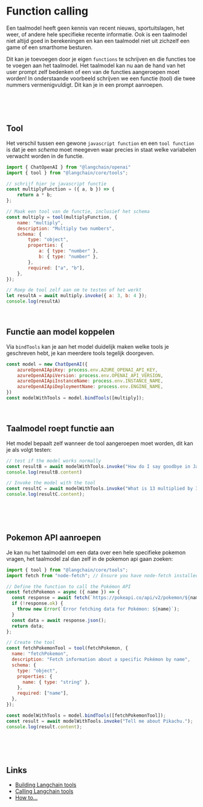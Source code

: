 # Function calling

Een taalmodel heeft geen kennis van recent nieuws, sportuitslagen, het weer, of andere hele specifieke recente informatie. Ook is een taalmodel niet altijd goed in berekeningen en kan een taalmodel niet uit zichzelf een game of een smarthome besturen.

Dit kan je toevoegen door je eigen `functions` te schrijven en die functies toe te voegen aan het taalmodel. Het taalmodel kan nu aan de hand van het user prompt zelf bedenken of een van de functies aangeroepen moet worden! In onderstaande voorbeeld schrijven we een functie (tool) die twee nummers vermenigvuldigt. Dit kan je in een prompt aanroepen.

<br><br><br>

## Tool 

Het verschil tussen een gewone `javascript function` en een `tool function` is dat je een *schema* moet meegeven waar precies in staat welke variabelen verwacht worden in de functie. 

```js
import { ChatOpenAI } from "@langchain/openai"
import { tool } from "@langchain/core/tools";

// schrijf hier je javascript functie
const multiplyFunction = ({ a, b }) => {
    return a * b;
};

// Maak een tool van de functie, inclusief het schema
const multiply = tool(multiplyFunction, {
    name: "multiply",
    description: "Multiply two numbers",
    schema: {
        type: "object",
        properties: {
            a: { type: "number" },
            b: { type: "number" },
        },
        required: ["a", "b"],
    },
});

// Roep de tool zelf aan om te testen of het werkt
let resultA = await multiply.invoke({ a: 3, b: 4 });
console.log(resultA)
```
<br>

## Functie aan model koppelen

Via `bindTools` kan je aan het model duidelijk maken welke tools je geschreven hebt, je kan meerdere tools tegelijk doorgeven.

```js
const model = new ChatOpenAI({
    azureOpenAIApiKey: process.env.AZURE_OPENAI_API_KEY,
    azureOpenAIApiVersion: process.env.OPENAI_API_VERSION,
    azureOpenAIApiInstanceName: process.env.INSTANCE_NAME,
    azureOpenAIApiDeploymentName: process.env.ENGINE_NAME,
})
const modelWithTools = model.bindTools([multiply]);
```
<br>

## Taalmodel roept functie aan

Het model bepaalt zelf wanneer de tool aangeroepen moet worden, dit kan je als volgt testen:

```js
// test if the model works normally
const resultB = await modelWithTools.invoke("How do I say goodbye in Japanese?");
console.log(resultB.content)

// Invoke the model with the tool
const resultC = await modelWithTools.invoke("What is 13 multiplied by 34? You dont have to explain any code, just give the result directly.");
console.log(resultC.content);
```
<br><br><br>

## Pokemon API aanroepen

Je kan nu het taalmodel om een data over een hele specifieke pokemon vragen, het taalmodel zal dan zelf in de pokemon api gaan zoeken:

```js
import { tool } from "@langchain/core/tools";
import fetch from "node-fetch"; // Ensure you have node-fetch installed

// Define the function to call the Pokémon API
const fetchPokemon = async ({ name }) => {
  const response = await fetch(`https://pokeapi.co/api/v2/pokemon/${name}`);
  if (!response.ok) {
    throw new Error(`Error fetching data for Pokémon: ${name}`);
  }
  const data = await response.json();
  return data;
};

// Create the tool
const fetchPokemonTool = tool(fetchPokemon, {
  name: "fetchPokemon",
  description: "Fetch information about a specific Pokémon by name",
  schema: {
    type: "object",
    properties: {
      name: { type: "string" },
    },
    required: ["name"],
  },
});

const modelWithTools = model.bindTools([fetchPokemonTool]);
const result = await modelWithTools.invoke("Tell me about Pikachu.");
console.log(result.content);
```
<br><br><br>


## Links

- [Building Langchain tools](https://js.langchain.com/docs/concepts/tools/)
- [Calling Langchain tools](https://js.langchain.com/docs/concepts/tool_calling/)
- [How to...](https://js.langchain.com/docs/how_to/tool_calling/)
